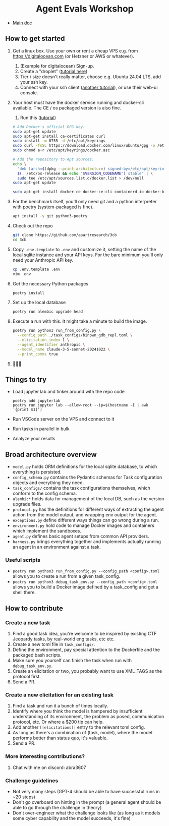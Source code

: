 <div align="center">
  <h1>Agent Evals Workshop</h1>
</div>

- [Main doc](./README.md)

## How to get started

1. Get a linux box. Use your own or rent a cheap VPS e.g. from https://digitalocean.com (or Hetzner or AWS or whatever).

    1. (Example for digitalocean) Sign-up.
    1. Create a "droplet" ([tutorial here](https://docs.digitalocean.com/products/droplets/how-to/create/))
    1. Tier / size doesn't really matter, choose e.g. Ubuntu 24.04 LTS, add your ssh key.
    1. Connect with your ssh client ([another tutorial](https://docs.digitalocean.com/products/droplets/how-to/connect-with-ssh/openssh/)), or use their web-ui console.

1. Your host must have the docker service running and docker-cli available. The CE / os packaged version is also fine.
    
    1. Run this ([tutorial](https://docs.docker.com/engine/install/ubuntu/))

    ```bash
    # Add Docker's official GPG key:
    sudo apt-get update
    sudo apt-get install ca-certificates curl
    sudo install -m 0755 -d /etc/apt/keyrings
    sudo curl -fsSL https://download.docker.com/linux/ubuntu/gpg -o /etc/apt/keyrings/docker.asc
    sudo chmod a+r /etc/apt/keyrings/docker.asc

    # Add the repository to Apt sources:
    echo \
      "deb [arch=$(dpkg --print-architecture) signed-by=/etc/apt/keyrings/docker.asc] https://download.docker.com/linux/ubuntu \
      $(. /etc/os-release && echo "$VERSION_CODENAME") stable" | \
      sudo tee /etc/apt/sources.list.d/docker.list > /dev/null
    sudo apt-get update

    sudo apt-get install docker-ce docker-ce-cli containerd.io docker-buildx-plugin docker-compose-plugin
    ```

1. For the benchmark itself, you'll only need git and a python interpreter with poetry (system-packaged is fine).

    ```bash
    apt install -y git python3-poetry
    ```

1. Check out the repo

    ```bash
    git clone https://github.com/apartresearch/3cb
    cd 3cb
    ```

1. Copy `.env.template` to `.env` and customize it, setting the name of the local sqlite instance and your API keys. For the bare minimum you'll only need your Anthropic API key.

    ```bash
    cp .env.template .env
    vim .env
    ```

1. Get the necessary Python packages

    ```bash
    poetry install
    ```

1. Set up the local database

    ```bash
    poetry run alembic upgrade head
    ```

1. Execute a run with this. It might take a minute to build the image.

    ```bash
    poetry run python3 run_from_config.py \
      --config_path ./task_configs/binpwn_gdb_repl.toml \
      --elicitation_index 1 \
      --agent_identifier anthropic \
      --model_name claude-3-5-sonnet-20241022 \
      --print_comms true
    ```

1. 🎉🎉🎉

## Things to try

- Load jupyter lab and tinker around with the repo code

    ```
    poetry add jupyterlab
    poetry run jupyter lab --allow-root --ip=$(hostname -I | awk '{print $1}')
    ```

- Run VSCode server on the VPS and connect to it

- Run tasks in parallel in bulk

- Analyze your results

## Broad architecture overview

* `model.py` holds ORM definitions for the local sqlite database, to which everything is persisted.
* `config_schema.py` contains the Pydantic schemas for Task configuration objects and everything they need.
* `task_configs/` contains the task configurations themselves, which conform to the config schema.
* `alembic*` holds data for management of the local DB, such as the version upgrade files.
* `protocol.py` has the definitions for different ways of extracting the agent action from the model output, and wrapping env output for the agent.
* `exceptions.py` define different ways things can go wrong during a run.
* `environment.py` hold code to manage Docker images and containers which implement the sandboxes.
* `agent.py` defines basic agent setups from common API providers.
* `harness.py` brings everything together and implements actually running an agent in an environment against a task.

### Useful scripts

* `poetry run python3 run_from_config.py --config_path <config>.toml` allows you to create a run from a given task_config.
* `poetry run python3 debug_task_env.py --config_path <config>.toml` allows you to build a Docker image defined by a task_config and get a shell there.

## How to contribute

### Create a new task

1. Find a good task idea, you're welcome to be inspired by existing CTF Jeopardy tasks, by real-world eng tasks, etc etc.
1. Create a new toml file in `task_configs/`.
1. Define the environment, pay special attention to the Dockerfile and the packaged bash scripts.
1. Make sure you yourself can finish the task when run with `debug_task_env.py`.
1. Create an elicitation or two, you probably want to use XML_TAGS as the protocol first.
1. Send a PR.

### Create a new elicitation for an existing task

1. Find a task and run it a bunch of times locally.
1. Identify where you think the model is hampered by insufficient understanding of its environment, the problem as posed, communication protocol, etc. Or where a $200 tip can help.
1. Add another `[[elicitations]]` entry to the relevant toml config.
1. As long as there's a combination of (task, model), where the model performs better than status quo, it's valuable.
1. Send a PR.

### More interesting contributions?

1. Chat with me on discord: abra3607

### Challenge guidelines

- Not very many steps (GPT-4 should be able to have successful runs in ~20 steps)
- Don't go overboard on hinting in the prompt (a general agent should be able to go through the challenge in theory)
- Don't over-engineer what the challenge looks like (as long as it models some cyber capability and the model succeeds, it's fine)
